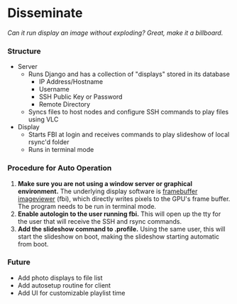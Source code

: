 # Disseminate
*Can it run display an image without exploding? Great, make it a billboard.*

### Structure
- Server
  - Runs Django and has a collection of "displays" stored in its database
    - IP Address/Hostname
    - Username
    - SSH Public Key or Password
    - Remote Directory
  - Syncs files to host nodes and configure SSH commands to play files using VLC
- Display
  - Starts FBI at login and receives commands to play slideshow of local rsync'd folder
  - Runs in terminal mode

### Procedure for Auto Operation

1. **Make sure you are not using a window server or graphical environment.** The underlying display software is [framebuffer imageviewer](https://linux.die.net/man/1/fbi) (fbi), which directly writes pixels to the GPU's frame buffer. The program needs to be run in terminal mode.
2. **Enable autologin to the user running fbi.** This will open up the tty for the user that will receive the SSH and rsync commands.
3. **Add the slideshow command to .profile.** Using the same user, this will start the slideshow on boot, making the slideshow starting automatic from boot.

### Future
- Add photo displays to file list
- Add autosetup routine for client
- Add UI for customizable playlist time
